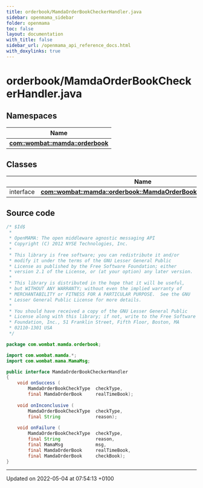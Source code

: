 ```yaml
---
title: orderbook/MamdaOrderBookCheckerHandler.java
sidebar: openmama_sidebar
folder: openmama
toc: false
layout: documentation
with_title: false
sidebar_url: /openmama_api_reference_docs.html
with_doxylinks: true
---
```


# orderbook/MamdaOrderBookCheckerHandler.java



## Namespaces

| Name           |
| -------------- |
| **[com::wombat::mamda::orderbook](namespacecom_1_1wombat_1_1mamda_1_1orderbook.html)**  |

## Classes

|                | Name           |
| -------------- | -------------- |
| interface | **[com::wombat::mamda::orderbook::MamdaOrderBookCheckerHandler](interfacecom_1_1wombat_1_1mamda_1_1orderbook_1_1MamdaOrderBookCheckerHandler.html)**  |




## Source code

```java
/* $Id$
 *
 * OpenMAMA: The open middleware agnostic messaging API
 * Copyright (C) 2012 NYSE Technologies, Inc.
 *
 * This library is free software; you can redistribute it and/or
 * modify it under the terms of the GNU Lesser General Public
 * License as published by the Free Software Foundation; either
 * version 2.1 of the License, or (at your option) any later version.
 *
 * This library is distributed in the hope that it will be useful,
 * but WITHOUT ANY WARRANTY; without even the implied warranty of
 * MERCHANTABILITY or FITNESS FOR A PARTICULAR PURPOSE.  See the GNU
 * Lesser General Public License for more details.
 *
 * You should have received a copy of the GNU Lesser General Public
 * License along with this library; if not, write to the Free Software
 * Foundation, Inc., 51 Franklin Street, Fifth Floor, Boston, MA
 * 02110-1301 USA
 */

package com.wombat.mamda.orderbook;

import com.wombat.mamda.*;
import com.wombat.mama.MamaMsg;

public interface MamdaOrderBookCheckerHandler
{
    void onSuccess (
        MamdaOrderBookCheckType  checkType,
        final MamdaOrderBook     realTimeBook);
    
    void onInconclusive (
        MamdaOrderBookCheckType  checkType,
        final String             reason);
    
    void onFailure (
        MamdaOrderBookCheckType  checkType,
        final String             reason,
        final MamaMsg            msg,
        final MamdaOrderBook     realTimeBook,
        final MamdaOrderBook     checkBook);
}
```


-------------------------------

Updated on 2022-05-04 at 07:54:13 +0100
